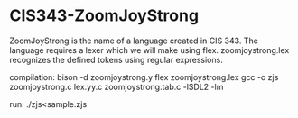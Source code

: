 # CIS343-ZoomJoyStrong

ZoomJoyStrong is the name of a language created in CIS 343.
The language requires a lexer which we will make using flex. 
zoomjoystrong.lex recognizes the defined tokens using regular expressions.


compilation:
bison -d zoomjoystrong.y
flex zoomjoystrong.lex
gcc -o zjs zoomjoystrong.c lex.yy.c zoomjoystrong.tab.c -lSDL2 -lm

run:
./zjs<sample.zjs

